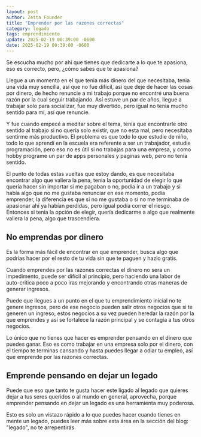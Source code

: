 ```yaml
---
layout: post
author: Zetta Founder
title: "Emprender por las razones correctas"
category: legado
tags: emprendimiento
update: 2025-02-19 00:39:00 -0600
date: 2025-02-19 00:39:00 -0600
---
```

Se escucha mucho por ahí que tienes que dedicarte a lo que te apasiona, eso es correcto, pero, ¿cómo sabes que te apasiona?

Llegue a un momento en el que tenia más dinero del que necesitaba, tenia una vida muy sencilla, así que no fue difícil, así que deje de hacer las cosas por dinero, de hecho renuncie a mi trabajo porque no encontré una buena razón por la cual seguir trabajando. Así estuve un par de años, llegue a trabajar solo para socializar, fue muy divertido, pero igual no tenia mucho sentido para mí, así que renuncie.

Y fue cuando empecé a meditar sobre el tema, tenia que encontrarle otro sentido al trabajo si no quería solo existir, que no esta mal, pero necesitaba sentirme más productivo. El problema es que todo lo que estudie de niño, todo lo que aprendí en la escuela era referente a ser un trabajador, estudie programación, pero eso no es útil si no trabajas para una empresa, y como hobby programe un par de apps personales y paginas web, pero no tenia sentido.

El punto de todas estas vueltas que estoy dando, es que necesitaba encontrar algo que valiera la pena, tenia la oportunidad de elegir lo que quería hacer sin importar si me pagaban o no, podía ir a un trabajo y si había algo que no me gustaba renunciar en ese momento, podía emprender, la diferencia es que si no me gustaba o si no me terminaba de apasionar ahí ya habían perdidas, pero igual podía correr el riesgo. Entonces si tenia la opción de elegir, quería dedicarme a algo que realmente valiera la pena, algo que trascendiera.

## No emprendas por dinero

Es la forma más fácil de encontrar en que emprender, busca algo que podrías hacer por el resto de tu vida sin que te paguen y hazlo gratis.

Cuando emprendes por las razones correctas el dinero no sera un impedimento, puede ser difícil al principio, pero haciendo una labor de auto-critica poco a poco iras mejorando y encontrando otras maneras de generar ingresos.

Puede que llegues a un punto en el que tu emprendimiento inicial no te genere ingresos, pero de ese negocio pueden salir otros negocios que si te generen un ingreso, estos negocios a su vez pueden heredar la razón por la que emprendes y así se fortalece la razón principal y se contagia a tus otros negocios.

Lo único que no tienes que hacer es emprender pensando en el dinero que puedes ganar. Eso es como trabajar en una empresa solo por el dinero, con el tiempo te terminas cansando y hasta puedes llegar a odiar tu empleo, así que emprende por las razones correctas.

## Emprende pensando en dejar un legado

Puede que eso que tanto te gusta hacer este ligado al legado que quieres dejar a tus seres queridos o al mundo en general, aprovecha, porque emprender pensando en dejar un legado es una herramienta muy poderosa.

Esto es solo un vistazo rápido a lo que puedes hacer cuando tienes en mente un legado, puedes leer más sobre esta área en la sección del blog: "legado", no te arrepentirás.